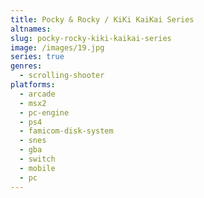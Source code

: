 ```yaml
---
title: Pocky & Rocky / KiKi KaiKai Series
altnames:
slug: pocky-rocky-kiki-kaikai-series
image: /images/19.jpg
series: true
genres:
  - scrolling-shooter
platforms:
  - arcade
  - msx2
  - pc-engine
  - ps4
  - famicom-disk-system
  - snes
  - gba
  - switch
  - mobile
  - pc
---
```


